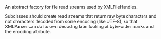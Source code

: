 An abstract factory for file read streams used by XMLFileHandles.

Subclasses should create read streams that return raw byte characters and not characters decoded from some encoding (like UTF-8), so that XMLParser can do its own decoding later looking at byte-order marks and the <?xml ...?> encoding attribute.